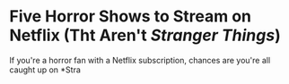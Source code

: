 # Five Horror Shows to Stream on Netflix (Tht Aren't *Stranger Things*)

If you're a horror fan with a Netflix subscription, chances are you're all caught up on *Stra
